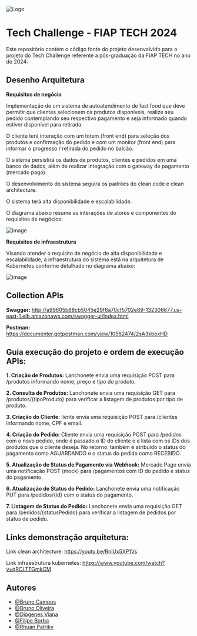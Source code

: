 ﻿![Logo](https://avatars.githubusercontent.com/u/79948663?s=200&v=4)

# Tech Challenge - FIAP TECH 2024

Este repositório contém o código fonte do projeto desenvolvido para o projeto do Tech Challenge referente a pós-graduação da FIAP TECH no ano de 2024:

## Desenho Arquitetura

**Requisitos de negócio** 

Implementação de um sistema de autoatendimento de fast food que deve permitir que clientes selecionem os produtos disponíveis, realize seu pedido contemplando seu respectivo pagamento e seja informado quando estiver disponível para retirada.

O cliente terá interação com um totem (front end) para seleção dos produtos e confirmação do pedido e com um monitor (front end) para informar o progresso / retirada do pedido no balcão.

O sistema persistirá os dados de produtos, clientes e pedidos em uma banco de dados, além de realizar integração com o gateway de pagamento (mercado pago).

O desenvolvimento do sistema seguirá os padrões do clean code e clean architecture.

O sistema terá alta disponibilidade e escalabilidade.

O diagrama abaixo resume as interações de atores e componentes do requisitos de negócios:

![image](https://drive.google.com/file/d/1q7F0ZAob0yztDwp5rVxuLN7I_hG4z34e/view)

**Requisitos de infraestrutura** 

Visando atender o requisito de negócio de alta disponibilidade e escalabilidade, a infraestrutura do sistema está na arquitetura de Kubernetes conforme detalhado no diagrama abaixo:

![image](https://github.com/user-attachments/assets/3c9c0410-3692-4499-a903-1908e206e543)


## Collection APIs 

**Swagger:** http://a99605b88cb5045e29f6a70cf5702e89-132306677.us-east-1.elb.amazonaws.com/swagger-ui/index.html

**Postman:** https://documenter.getpostman.com/view/10582474/2sA3kbexHD

## Guia execução do projeto e ordem de execução APIs:

**1. Criação de Produtos:** Lanchonete envia uma requisição POST para /produtos informando nome, preço e tipo do produto.

**2. Consulta de Produtos:** Lanchonete envia uma requisição GET para /produtos/{tipoProduto} para verificar a listagem de produtos por tipo de produto.

**3. Criação do Cliente:** liente envia uma requisição POST para /clientes informando nome, CPF e email.

**4. Criação do Pedido:** Cliente envia uma requisição POST para /pedidos com o novo pedido, onde é passado o ID do cliente e a lista com os IDs dos produtos que o cliente deseja. No retorno, também é atribuído o status do pagamento como AGUARDANDO e o status do pedido como RECEBIDO.

**5. Atualização de Status de Pagamento via Webhook:** Mercado Pago envia uma notificação POST (mock) para /pagamentos com ID do pedido e status do pagamento.

**6. Atualização de Status do Pedido:** Lanchonete envia uma notificação PUT para /pedidos/{id} com o status do pagamento.

**7. Listagem de Status do Pedido:** Lanchonete envia uma requisição GET para /pedidos/{statusPedido} para verificar a listagem de pedidos por status de pedido.


## Links demonstração arquitetura:

Link clean architecture: https://youtu.be/RniUx5XP1Vs

Link infraestrutura kubernetes: https://www.youtube.com/watch?v=qRCLTTGmkCM

## Autores

-  [@Bruno Campos](https://github.com/brunocamposousa)
-  [@Bruno Oliveira](https://github.com/bgoulart)
-  [@Diógenes Viana](https://github.com/diogenesviana)
-  [@Filipe Borba](https://www.github.com/filipexxborba)
-  [@Rhuan Patriky](https://github.com/rhuanpk)
